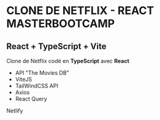 # CLONE DE NETFLIX - REACT MASTERBOOTCAMP

## React + TypeScript + Vite

Clone de Netflix codé en **TypeScript** avec **React**
- API "The Movies DB"
- ViteJS
- TailWindCSS
API
- Axios
- React Query

Netlify